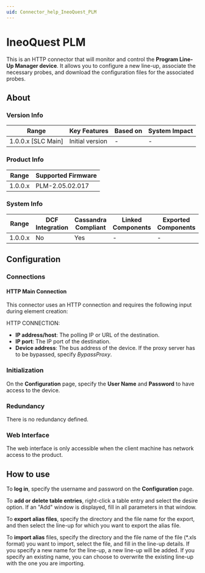 ```yaml
---
uid: Connector_help_IneoQuest_PLM
---
```


# IneoQuest PLM

This is an HTTP connector that will monitor and control the **Program Line-Up Manager device**. It allows you to configure a new line-up, associate the necessary probes, and download the configuration files for the associated probes.

## About

### Version Info

| Range                | Key Features     | Based on     | System Impact     |
|----------------------|------------------|--------------|-------------------|
| 1.0.0.x \[SLC Main\] | Initial version  | \-           | \-                |

### Product Info

| Range     | Supported Firmware     |
|-----------|------------------------|
| 1.0.0.x   | PLM-2.05.02.017        |

### System Info

| Range     | DCF Integration     | Cassandra Compliant     | Linked Components     | Exported Components     |
|-----------|---------------------|-------------------------|-----------------------|-------------------------|
| 1.0.0.x   | No                  | Yes                     | \-                    | \-                      |

## Configuration

### Connections

#### HTTP Main Connection

This connector uses an HTTP connection and requires the following input during element creation:

HTTP CONNECTION:

- **IP address/host**: The polling IP or URL of the destination.
- **IP port**: The IP port of the destination.
- **Device address**: The bus address of the device. If the proxy server has to be bypassed, specify *BypassProxy*.

### Initialization

On the **Configuration** page, specify the **User Name** and **Password** to have access to the device.

### Redundancy

There is no redundancy defined.

### Web Interface

The web interface is only accessible when the client machine has network access to the product.

## How to use

To **log in**, specify the username and password on the **Configuration** page.

To **add or delete table entries**, right-click a table entry and select the desire option. If an "Add" window is displayed, fill in all parameters in that window.

To **export alias files**, specify the directory and the file name for the export, and then select the line-up for which you want to export the alias file.

To **import alias** files, specify the directory and the file name of the file (\*.xls format) you want to import, select the file, and fill in the line-up details. If you specify a new name for the line-up, a new line-up will be added. If you specify an existing name, you can choose to overwrite the existing line-up with the one you are importing.
